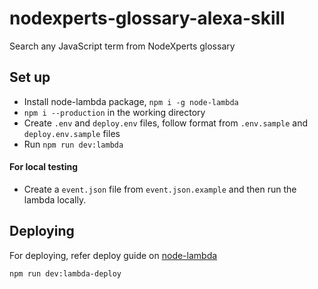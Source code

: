 # nodexperts-glossary-alexa-skill
Search any JavaScript term from NodeXperts glossary


## Set up

- Install node-lambda package, `npm i -g node-lambda`
- `npm i --production` in the working directory
- Create `.env` and `deploy.env` files, follow format from `.env.sample` and `deploy.env.sample` files
- Run `npm run dev:lambda`

#### For local testing

- Create a `event.json` file from `event.json.example` and then run the lambda locally.

## Deploying

For deploying, refer deploy guide on [node-lambda](https://www.npmjs.com/package/node-lambda)

```
npm run dev:lambda-deploy
```